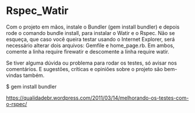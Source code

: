 # Rspec_Watir

Com o projeto em mãos, instale o Bundler (gem install bundler) e depois rode o comando bundle install, para instalar o Watir e o Rspec. Não se esqueça, que caso você queira testar usando o Internet Explorer, será necessário alterar dois arquivos: Gemfile e home_page.rb. Em ambos, comente a linha require firewatir e descomente a linha require watir.

Se tiver alguma dúvida ou problema para rodar os testes, só avisar nos comentários. E sugestões, críticas e opiniões sobre o projeto são bem-vindas também.

$ gem install bundler

https://qualidadebr.wordpress.com/2011/03/14/melhorando-os-testes-com-o-rspec/
